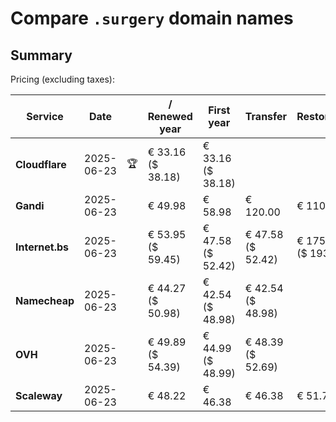 # Compare `.surgery` domain names

## Summary

Pricing (excluding taxes):

| Service | Date |  | / Renewed year | First year | Transfer | Restoration |
|--|--|--|--|--|--|--|
| **Cloudflare** | 2025-06-23 | 🏆 | € 33.16<br>($ 38.18) | € 33.16<br>($ 38.18) |  |  |
| **Gandi** | 2025-06-23 |  | € 49.98 | € 58.98 | € 120.00 | € 110.84 |
| **Internet.bs** | 2025-06-23 |  | € 53.95<br>($ 59.45) | € 47.58<br>($ 52.42) | € 47.58<br>($ 52.42) | € 175.75<br>($ 193.65) |
| **Namecheap** | 2025-06-23 |  | € 44.27<br>($ 50.98) | € 42.54<br>($ 48.98) | € 42.54<br>($ 48.98) |  |
| **OVH** | 2025-06-23 |  | € 49.89<br>($ 54.39) | € 44.99<br>($ 48.99) | € 48.39<br>($ 52.69) |  |
| **Scaleway** | 2025-06-23 |  | € 48.22 | € 46.38 | € 46.38 | € 51.74 |
